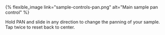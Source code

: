 ---
---

{% flexible_image link="sample-controls-pan.png" alt="Main sample pan control" %}

Hold PAN and slide in any direction to change the panning of your sample. Tap twice to reset back to center.
